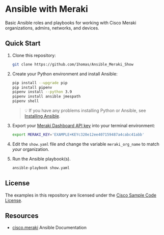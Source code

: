 # Ansible with Meraki

Basic Ansible roles and playbooks for working with Cisco Meraki organizations, admins, networks, and devices.





## Quick Start

1. Clone this repository:  

    ```bash
    git clone https://github.com/1homas/Ansible_Meraki_Show 
    ```

1. Create your Python environment and install Ansible:  

    ```bash
    pip install --upgrade pip
    pip install pipenv
    pipenv install --python 3.9
    pipenv install ansible jmespath
    pipenv shell
    ```

    > 💡 If you have any problems installing Python or Ansible, see [Installing Ansible](https://docs.ansible.com/ansible/latest/installation_guide/intro_installation.html).

2. Export your [Meraki Dashboard API key](https://documentation.meraki.com/General_Administration/Other_Topics/Cisco_Meraki_Dashboard_API) into your terminal environment:  

    ```bash
    export MERAKI_KEY='EXAMPLE+KEYc320e12ee407159487a4cabc41abb'
    ```

3. Edit the `show.yaml` file and change the variable `meraki_org_name` to match *your* organization. 

4. Run the Ansible playbook(s).  

    ```bash
    ansible-playbook show.yaml
    ```





## License

The examples in this repository are licensed under the [Cisco Sample Code License](https://developer.cisco.com/site/license/cisco-sample-code-license/).





## Resources

- [cisco.meraki](https://docs.ansible.com/ansible/latest/collections/cisco/meraki/index.html) Ansible Documentation




